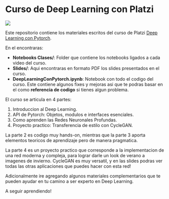 # Curso de Deep Learning con Platzi

![](https://i.imgur.com/Mzyp6li.jpg)

Este repositorio contiene los materiales escritos del curso de Platzi [Deep Learning con Pytorch](https://platzi.com/cursos/deep-learning/).

En el encontraras:

- **Notebooks Clases/**: Folder que contiene los notebooks ligados a cada video del curso.
- **Slides/**: Aqui encontraras en formato PDF los slides presentados en el curso.
- **DeepLearningConPytorch.ipynb**: Notebook con todo el codigo del curso. Este contiene algunos fixes y mejoras asi que te podras basar en el como **referencia de codigo** si tienes algun problema.

El curso se articula en 4 partes:

1. Introduccion al Deep Learning.
2. API de Pytorch: Objetos, modulos e interfaces esenciales. 
3. Como aprenden las Redes Neuronales Profundas.
4. Proyecto practico: Transferencia de estilo con CycleGAN.

La parte 2 es codigo muy hands-on, mientras que la parte 3 aporta elementos teoricos de aprendizaje pero de manera pragmatica. 

La parte 4 es un proyecto practico que corresponde a la implementacion de una red moderna y compleja, para lograr darle un look de verano a imagenes de invierno. CycleGAN es muy versatil, y en las slides podras ver todas las otras aplicaciones que puedes hacer con esta red!

Adicionalmente ire agregando algunos materiales complementarios que te pueden ayudar en tu camino a ser experto en Deep Learning.

A seguir aprendiendo!
